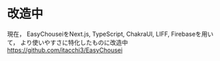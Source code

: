 # 改造中
現在， EasyChouseiをNext.js, TypeScript, ChakraUI, LIFF, Firebaseを用いて， より使いやすさに特化したものに改造中
https://github.com/itacchi3/EasyChousei
